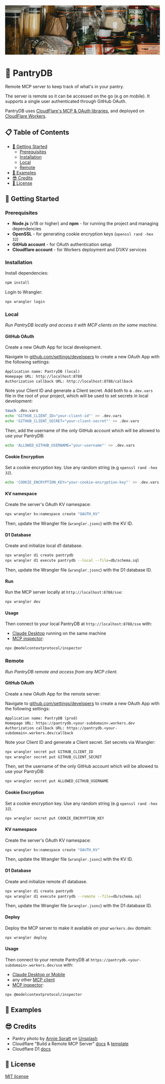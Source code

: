 ![Pantry photo](resources/pantry.jpg)

# 🥫 PantryDB

Remote MCP server to keep track of what's in your pantry.

The server is remote so it can be accessed on the go (e.g on mobile).
It supports a single user authenticated through GitHub OAuth.

PantryDB uses [CloudFlare's MCP & OAuth libraries](https://developers.cloudflare.com/agents/guides/remote-mcp-server/), and deployed on [CloudFlare Workers](https://developers.cloudflare.com/workers/).

## 📋 Table of Contents

- [🚀 Getting Started](#-getting-started)
  - [Prerequisites](#prerequisites)
  - [Installation](#installation)
  - [Local](#local)
  - [Remote](#remote)
- [🥫 Examples](#-examples)
- [😎 Credits](#-credits)
- [🤝 License](#-license)

## 🚀 Getting Started

### Prerequisites

- **Node.js** (v18 or higher) and **npm** - for running the project and managing dependencies
- **OpenSSL** - for generating cookie encryption keys (`openssl rand -hex 32`)
- **GitHub account** - for OAuth authentication setup
- **Cloudflare account** - for Workers deployment and D1/KV services

### Installation 

Install dependencies:

```bash
npm install
```

Login to Wrangler:

```bash
npx wrangler login
```

### Local

_Run PantryDB locally and access it with MCP clients on the same machine._

#### GitHub OAuth

Create a new OAuth App for local development.

Navigate to [github.com/settings/developers](https://github.com/settings/developers) to create a new OAuth App with the following settings:

```
Application name: PantryDB (local)
Homepage URL: http://localhost:8788
Authorization callback URL: http://localhost:8788/callback
```

Note your Client ID and generate a Client secret. Add both to a `.dev.vars` file in the root of your project, which will be used to set secrets in local development:

```bash
touch .dev.vars
echo 'GITHUB_CLIENT_ID="your-client-id"' >> .dev.vars
echo 'GITHUB_CLIENT_SECRET="your-client-secret"' >> .dev.vars
```

Then, add the username of the only GitHub account which will be allowed to use your PantryDB:

```bash
echo 'ALLOWED_GITHUB_USERNAME="your-username"' >> .dev.vars
```

#### Cookie Encryption

Set a cookie encryption key. Use any random string (e.g `openssl rand -hex 32`).

```bash
echo 'COOKIE_ENCRYPTION_KEY="your-cookie-encryption-key"' >> .dev.vars
```

#### KV namespace

Create the server's OAuth KV namespace: 

```bash
npx wrangler kv:namespace create "OAUTH_KV"
```

Then, update the Wrangler file (`wrangler.jsonc`) with the KV ID.

#### D1 Database

Create and initialize local d1 database.

```bash
npx wrangler d1 create pantrydb
npx wrangler d1 execute pantrydb --local --file=db/schema.sql
```

Then, update the Wrangler file (`wrangler.jsonc`) with the D1 database ID.

#### Run

Run the MCP server locally at `http://localhost:8788/sse`:

```bash
npx wrangler dev
```

#### Usage

Then connect to your local PantryDB at `http://localhost:8788/sse` with:

* [Claude Desktop](https://support.anthropic.com/en/articles/11175166-getting-started-with-custom-connectors-using-remote-mcp) running on the same machine
* [MCP inspector](https://modelcontextprotocol.io/docs/tools/inspector):

```bash
npx @modelcontextprotocol/inspector
```

### Remote

_Run PantryDB remote and access from any MCP client._

#### GitHub OAuth

Create a new OAuth App for the remote server:

Navigate to [github.com/settings/developers](https://github.com/settings/developers) to create a new OAuth App with the following settings:

```
Application name: PantryDB (prod)
Homepage URL: https://pantrydb.<your-subdomain>.workers.dev
Authorization callback URL: https://pantrydb.<your-subdomain>.workers.dev/callback
```

Note your Client ID and generate a Client secret. Set secrets via Wrangler:

```bash
npx wrangler secret put GITHUB_CLIENT_ID
npx wrangler secret put GITHUB_CLIENT_SECRET
```

Then, set the username of the only GitHub account which will be allowed to use your PantryDB:

```bash
npx wrangler secret put ALLOWED_GITHUB_USERNAME
```

#### Cookie Encryption

Set a cookie encryption key. Use any random string (e.g `openssl rand -hex 32`).

```bash
npx wrangler secret put COOKIE_ENCRYPTION_KEY
```

#### KV namespace

Create the server's OAuth KV namespace: 

```bash
npx wrangler kv:namespace create "OAUTH_KV"
```

Then, update the Wrangler file (`wrangler.jsonc`) with the KV ID.

#### D1 Database

Create and initialize remote d1 database.

```bash
npx wrangler d1 create pantrydb
npx wrangler d1 execute pantrydb --remote --file=db/schema.sql
```

Then, update the Wrangler file (`wrangler.jsonc`) with the D1 database ID.

#### Deploy

Deploy the MCP server to make it available on your `workers.dev` domain:

```bash
npx wrangler deploy
```

#### Usage

Then connect to your remote PantryDB at `https://pantrydb.<your-subdomain>.workers.dev/sse` with:

* [Claude Desktop or Mobile](https://support.anthropic.com/en/articles/11175166-getting-started-with-custom-connectors-using-remote-mcp)
* any other [MCP client](https://modelcontextprotocol.io/docs/tutorials/use-remote-mcp-server)
* [MCP inspector](https://modelcontextprotocol.io/docs/tools/inspector):

```bash
npx @modelcontextprotocol/inspector
```

## 🥫 Examples

## 😎 Credits

* Pantry photo by <a href="https://unsplash.com/@anniespratt?utm_content=creditCopyText&utm_medium=referral&utm_source=unsplash">Annie Spratt</a> on <a href="https://unsplash.com/photos/clear-glass-jars-on-white-shelf-nLHnx2-_sK4?utm_content=creditCopyText&utm_medium=referral&utm_source=unsplash">Unsplash</a>
* Cloudflare "Build a Remote MCP Server" [docs](https://developers.cloudflare.com/agents/guides/remote-mcp-server/#_top) & [template](https://github.com/cloudflare/ai/blob/main/demos/remote-mcp-github-oauth/)
* Cloudflare D1 [docs](https://developers.cloudflare.com/d1/get-started/#_top)


## 🤝 License

[MIT license](LICENSE)